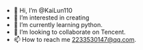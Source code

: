 - 👋 Hi, I’m @KaiLun110
- 👀 I’m interested in creating
- 🌱 I’m currently learning python.
- 💞️ I’m looking to collaborate on Tencent.
- 📫 How to reach me 2233530147@qq.com.

<!---
KaiLun110/KaiLun110 is a ✨ special ✨ repository because its `README.md` (this file) appears on your GitHub profile.
You can click the Preview link to take a look at your changes.
--->
